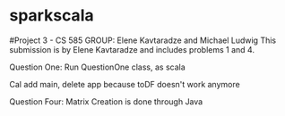 # sparkscala
#Project 3 - CS 585
GROUP: Elene Kavtaradze and Michael Ludwig
This submission is by Elene Kavtaradze and includes problems 1 and 4.

Question One:
    Run QuestionOne class, as scala

Cal add main, delete app because toDF doesn't work anymore

Question Four:
    Matrix Creation is done through Java
    
